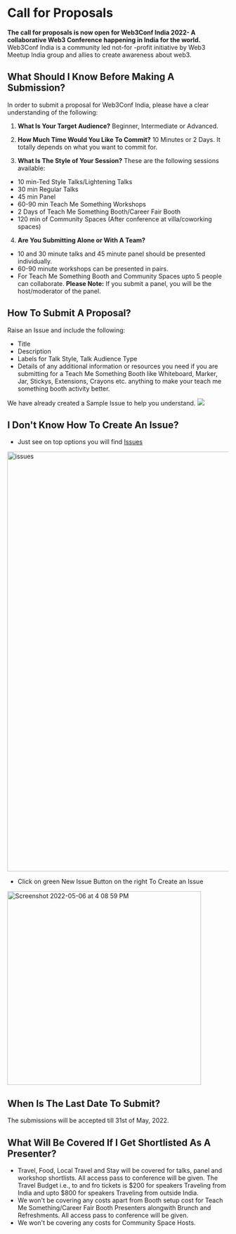 # Call for Proposals
**The call for proposals is now open for Web3Conf India 2022- A collaborative Web3 Conference happening in India for the world.**
Web3Conf India is a community led not-for -profit initiative by Web3 Meetup India group and allies to create awareness about web3.

## What Should I Know Before Making A Submission?
In order to submit a proposal for Web3Conf India, please have a clear understanding of the following:

1. **What Is Your Target Audience?** 
Beginner, Intermediate or Advanced.

2. **How Much Time Would You Like To Commit?** 
10 Minutes or 2 Days. It totally depends on what you want to commit for.

3. **What Is The Style of Your Session?** 
These are the following sessions available: 
- 10 min-Ted Style Talks/Lightening Talks
- 30 min Regular Talks
- 45 min Panel
- 60-90 min Teach Me Something Workshops
- 2 Days of Teach Me Something Booth/Career Fair Booth
- 120 min of Community Spaces (After conference at villa/coworking spaces)

4. **Are You Submitting Alone or With A Team?**
- 10 and 30 minute talks and 45 minute panel should be presented individually.
- 60-90 minute workshops can be presented in pairs.
- For Teach Me Something Booth and Community Spaces upto 5 people can collaborate.
**Please Note:** If you submit a panel, you will be the host/moderator of the panel.

## How To Submit A Proposal?
Raise an Issue and include the following:
- Title 
- Description
- Labels for Talk Style, Talk Audience Type 
- Details of any additional information or resources you need if you are submitting for a Teach Me Something Booth like Whiteboard, Marker, Jar, Stickys, Extensions, Crayons etc. anything to make your teach me something booth activity better.

We have already created a Sample Issue to help you understand. 
<img src="https://user-images.githubusercontent.com/23406095/167115746-a820bc0e-d592-41ed-ae4d-ddb33a1d7bfd.jpeg">

## I Don't Know How To Create An Issue?
- Just see on top options you will find [Issues](https://www.youtube.com/watch?v=uiaLWluYJsA)
 <img width="956" alt="issues" src="https://user-images.githubusercontent.com/23406095/167116824-076cb4b9-b082-465b-a01d-711d18cbdfb6.png">

- Click on green New Issue Button on the right To Create an Issue 
<img width="441" alt="Screenshot 2022-05-06 at 4 08 59 PM" src="https://user-images.githubusercontent.com/23406095/167116944-02f76edd-6fa0-4bf3-8245-b0935f2fe492.png">


## When Is The Last Date To Submit?
The submissions will be accepted till 31st of May, 2022. 

## What Will Be Covered If I Get Shortlisted As A Presenter?
- Travel, Food, Local Travel and Stay will be covered for talks, panel and workshop shortlists. All access pass to conference will be given. The Travel Budget i.e., to and fro tickets is $200 for speakers Traveling from India and upto $800 for speakers Traveling from outside India.
- We won't be covering  any costs apart from Booth setup cost for Teach Me Something/Career Fair Booth Presenters alongwith Brunch and Refreshments. All access pass to conference will be given.
- We won't be covering any costs for Community Space Hosts. 
